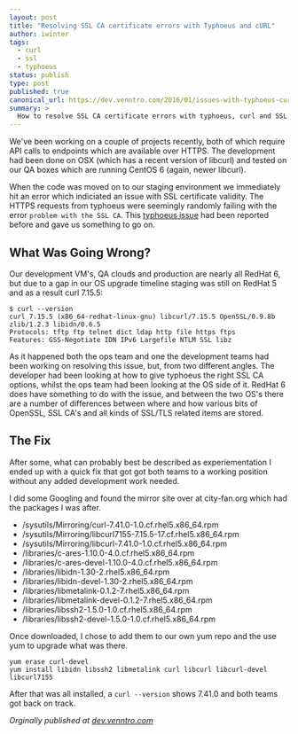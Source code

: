 ```yaml
---
layout: post
title: "Resolving SSL CA certificate errors with Typhoeus and cURL"
author: iwinter
tags:
  - curl
  - ssl
  - typhoeus
status: publish
type: post
published: true
canonical_url: https://dev.venntro.com/2016/01/issues-with-typhoeus-curl-and-ssl/
summary: >
  How to resolve SSL CA certificate errors with typhoeus, curl and SSL.
---
```


We've been working on a couple of projects recently, both of which require
API calls to endpoints which are available over HTTPS. The development had
been done on OSX (which has a recent version of libcurl) and tested on our
QA boxes which are running CentOS 6 (again, newer libcurl).

When the code was moved on to our staging environment we immediately hit an
error which indiciated an issue with SSL certificate validity. The HTTPS
requests from typhoeus were seemingly randomly failing with the error
`problem with the SSL CA`. This [typhoeus issue] had been reported before
and gave us something to go on.

## What Was Going Wrong?

Our development VM's, QA clouds and production are nearly all RedHat 6, but
due to a gap in our OS upgrade timeline staging was still on RedHat 5 and as
a result curl 7.15.5:

	$ curl --version
	curl 7.15.5 (x86_64-redhat-linux-gnu) libcurl/7.15.5 OpenSSL/0.9.8b zlib/1.2.3 libidn/0.6.5
	Protocols: tftp ftp telnet dict ldap http file https ftps
	Features: GSS-Negotiate IDN IPv6 Largefile NTLM SSL libz

As it happened both the ops team and one the development teams had been
working on resolving this issue, but, from two different angles. The
developer had been looking at how to give typhoeus the right SSL CA options,
whilst the ops team had been looking at the OS side of it. RedHat 6 does have
something to do with the issue, and between the two OS's there are a number
of differences between where and how various bits of OpenSSL, SSL CA's and
all kinds of SSL/TLS related items are stored.

## The Fix

After some, what can probably best be described as experiementation I ended up
with a quick fix that got got both teams to a working position without any
added development work needed.

I did some Googling and found the mirror site over at city-fan.org which had
the packages I was after.

* /sysutils/Mirroring/curl-7.41.0-1.0.cf.rhel5.x86_64.rpm
* /sysutils/Mirroring/libcurl7155-7.15.5-17.cf.rhel5.x86_64.rpm
* /sysutils/Mirroring/libcurl-7.41.0-1.0.cf.rhel5.x86_64.rpm
* /libraries/c-ares-1.10.0-4.0.cf.rhel5.x86_64.rpm
* /libraries/c-ares-devel-1.10.0-4.0.cf.rhel5.x86_64.rpm
* /libraries/libidn-1.30-2.rhel5.x86_64.rpm
* /libraries/libidn-devel-1.30-2.rhel5.x86_64.rpm
* /libraries/libmetalink-0.1.2-7.rhel5.x86_64.rpm
* /libraries/libmetalink-devel-0.1.2-7.rhel5.x86_64.rpm
* /libraries/libssh2-1.5.0-1.0.cf.rhel5.x86_64.rpm
* /libraries/libssh2-devel-1.5.0-1.0.cf.rhel5.x86_64.rpm

Once downloaded, I chose to add them to our own yum repo and the use yum to
upgrade what was there.

	yum erase curl-devel
	yum install libidn libssh2 libmetalink curl libcurl libcurl-devel libcurl7155

After that was all installed, a `curl --version` shows 7.41.0 and both teams got back on track.

<em>Orginally published at <a href="{{ page.original }}">dev.venntro.com</a></em>

[typhoeus issue]: https://github.com/typhoeus/typhoeus/issues/90
[mirror-sysutils]: http://mirror.city-fan.org/ftp/contrib/sysutils/Mirroring/
[mirror-libraries]: http://mirror.city-fan.org/ftp/contrib/libraries/
